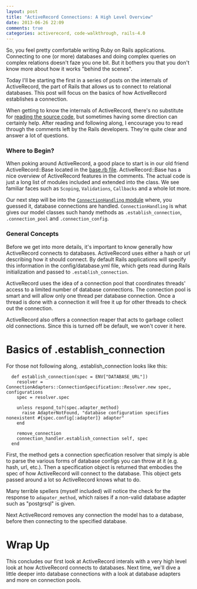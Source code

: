 ```yaml
---
layout: post
title: "ActiveRecord Connections: A High Level Overview"
date: 2013-06-26 22:09
comments: true
categories: activerecord, code-walkthrough, rails-4.0
---
```


So, you feel pretty comfortable writing Ruby on Rails applications. Connecting to one (or more) databases and doing complex queries on complex relations doesn't faze you one bit. But it bothers you that you don't know more about how it works "behind the scenes".

Today I'll be starting the first in a series of posts on the internals of ActiveRecord, the part of Rails that allows us to connect to relational databases. This post will focus on the basics of how ActiveRecord establishes a connection.

When getting to know the internals of ActiveRecord, there's no substitute for [reading the source code](https://github.com/rails/rails/tree/v4.0.0/activerecord), but sometimes having some direction can certainly help. After reading and following along, I encourage you to read through the comments left by the Rails developers. They're quite clear and answer a lot of questions.

### Where to Begin?
When poking around ActiveRecord, a good place to start is in our old friend ActiveRecord::Base located in the [base.rb file](https://github.com/rails/rails/blob/v4.0.0/activerecord/lib/active_record/base.rb). ActiveRecord::Base has a nice overview of ActiveRecord features in the comments. The actual code is just a long list of modules included and extended into the class. We see familiar faces such as `Scoping`, `Validations`, `Callbacks` and a whole lot more.

Our next step will be into the [`ConnectionHandling` module](https://github.com/rails/rails/blob/v4.0.0/activerecord/lib/active_record/connection_handling.rb) where, you guessed it, database connections are handled. `ConnectionHandling` is what gives our model classes such handy methods as `.establish_connection`, `.connection_pool` and `.connection_config`.

### General Concepts
Before we get into more details, it's important to know generally how ActiveRecord connects to databases. ActiveRecord uses either a hash or url describing how it should connect. By default Rails applications will specify this information in the config/database.yml file, which gets read during Rails initialization and passed to `.establish_connection`.

ActiveRecord uses the idea of a connection pool that coordinates threads'
access to a limited number of database connections. The connection pool is
smart and will allow only one thread per database connection. Once a thread is
done with a connection it will free it up for other threads to check out the
connection.

ActiveRecord also offers a connection reaper that acts to garbage collect old
connections. Since this is turned off be default, we won't cover it here.

# Basics of .establish_connection
For those not following along, .establish_connection looks like this:

      def establish_connection(spec = ENV["DATABASE_URL"])
        resolver = ConnectionAdapters::ConnectionSpecification::Resolver.new spec, configurations
        spec = resolver.spec

        unless respond_to?(spec.adapter_method)
          raise AdapterNotFound, "database configuration specifies nonexistent #{spec.config[:adapter]} adapter"
        end

        remove_connection
        connection_handler.establish_connection self, spec
      end

First, the method gets a connection specfication resolver that simply is able to parse the various forms of database configs you can throw at it (e.g. hash, url, etc.). Then a specification object is returned that embodies the spec of how ActiveRecord will connect to the database. This object gets passed around a lot so ActiveRecord knows what to do.

Many terrible spellers (myself included) will notice the check for the response to `adapater_method`, which raises if a non-valid database adapter such as "postgrsql" is given.

Next ActiveRecord removes any connection the model has to a database, before then connecting to the specified database.

# Wrap Up

This concludes our first look at ActiveRecord interals with a very high level look at how ActiveRecord connects to databases. Next time, we'll dive a little deeper into database connections with a look at database adapters and more on connection pools.
